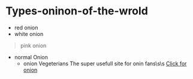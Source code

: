 # Types-oninon-of-the-wrold
- red onion
- white onion
> pink onion
> 
- normal Onion
    - onion Vegeterians
The super usefull site for onin fans\s\s 
[Click for onion](onion.com)
  
